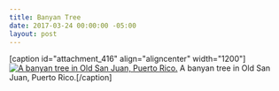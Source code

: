 ```yaml
---
title: Banyan Tree
date: 2017-03-24 00:00:00 -05:00
layout: post
---
```


\[caption id="attachment\_416" align="aligncenter" width="1200"\][![A banyan tree in Old San Juan, Puerto Rico.](images/banyan-tree-puerto-rico.jpg)](https://kenbooth.net/wp-content/uploads/2017/03/banyan-tree-puerto-rico.jpg) A banyan tree in Old San Juan, Puerto Rico.\[/caption\]
